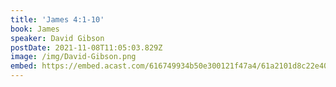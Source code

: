 ```yaml
---
title: 'James 4:1-10'
book: James
speaker: David Gibson
postDate: 2021-11-08T11:05:03.829Z
image: /img/David-Gibson.png
embed: https://embed.acast.com/616749934b50e300121f47a4/61a2101d8c22e4001a1b38df?theme=light&subscribe=false
---
```

